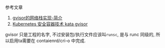 参考文章

1. [gvisor的网络栈实现-简介](https://zboya.github.io/post/google_golang_netstack/)
2. [Kubernetes 安全容器技术 kata gvisor](https://www.finclip.com/news/f/38247.html)

gvisor 只是工程的名字, 不过安装包/执行文件应该叫`runsc`, 是与 runc 同级的, 所以启用ta需要在 contaienrd/cri-o 中完成.
